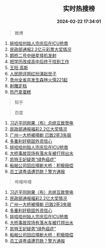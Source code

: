 <div align="center"><h2>实时热搜榜</h2><h4>2024-02-22 17:34:01</h4></div>

> 微博  

1. [娃哈哈创始人宗庆后在ICU抢救](https://s.weibo.com/weibo?q=%23%E5%A8%83%E5%93%88%E5%93%88%E5%88%9B%E5%A7%8B%E4%BA%BA%E5%AE%97%E5%BA%86%E5%90%8E%E5%9C%A8ICU%E6%8A%A2%E6%95%91%23&t=31&band_rank=1&Refer=top)<br />
2. [民政部通报2.2亿元彩票大奖情况](https://s.weibo.com/weibo?q=%23%E6%B0%91%E6%94%BF%E9%83%A8%E9%80%9A%E6%8A%A52.2%E4%BA%BF%E5%85%83%E5%BD%A9%E7%A5%A8%E5%A4%A7%E5%A5%96%E6%83%85%E5%86%B5%23&t=31&band_rank=2&Refer=top)<br />
3. [鹊桥二号中继星择机发射](https://s.weibo.com/weibo?q=%23%E9%B9%8A%E6%A1%A5%E4%BA%8C%E5%8F%B7%E4%B8%AD%E7%BB%A7%E6%98%9F%E6%8B%A9%E6%9C%BA%E5%8F%91%E5%B0%84%23&t=31&band_rank=3&Refer=top)<br />
4. [把学历改成高中后终于找到工作](https://s.weibo.com/weibo?q=%23%E6%8A%8A%E5%AD%A6%E5%8E%86%E6%94%B9%E6%88%90%E9%AB%98%E4%B8%AD%E5%90%8E%E7%BB%88%E4%BA%8E%E6%89%BE%E5%88%B0%E5%B7%A5%E4%BD%9C%23&t=31&band_rank=4&Refer=top)<br />
5. [王阳 高斯](https://s.weibo.com/weibo?q=%E7%8E%8B%E9%98%B3%20%E9%AB%98%E6%96%AF&t=31&band_rank=5&Refer=top)<br />
6. [人民网评网红扮演赵世子](https://s.weibo.com/weibo?q=%23%E4%BA%BA%E6%B0%91%E7%BD%91%E8%AF%84%E7%BD%91%E7%BA%A2%E6%89%AE%E6%BC%94%E8%B5%B5%E4%B8%96%E5%AD%90%23&t=31&band_rank=6&Refer=top)<br />
7. [贵州全省共发生森林火情221起](https://s.weibo.com/weibo?q=%23%E8%B4%B5%E5%B7%9E%E5%85%A8%E7%9C%81%E5%85%B1%E5%8F%91%E7%94%9F%E6%A3%AE%E6%9E%97%E7%81%AB%E6%83%85221%E8%B5%B7%23&t=31&band_rank=7&Refer=top)<br />
8. [射雕定档](https://s.weibo.com/weibo?q=%E5%B0%84%E9%9B%95%E5%AE%9A%E6%A1%A3&t=31&band_rank=8&Refer=top)<br />
9. [热巴拿蛋糕](https://s.weibo.com/weibo?q=%E7%83%AD%E5%B7%B4%E6%8B%BF%E8%9B%8B%E7%B3%95&t=31&band_rank=9&Refer=top)<br />

> 知乎  


> 百度  

1. [习近平同刚果（布）总统互致贺电](https://www.baidu.com/s?wd=%E4%B9%A0%E8%BF%91%E5%B9%B3%E5%90%8C%E5%88%9A%E6%9E%9C%EF%BC%88%E5%B8%83%EF%BC%89%E6%80%BB%E7%BB%9F%E4%BA%92%E8%87%B4%E8%B4%BA%E7%94%B5&sa=fyb_news&rsv_dl=fyb_news)<br />
2. [民政部通报福彩2.2亿大奖情况](https://www.baidu.com/s?wd=%E6%B0%91%E6%94%BF%E9%83%A8%E9%80%9A%E6%8A%A5%E7%A6%8F%E5%BD%A92.2%E4%BA%BF%E5%A4%A7%E5%A5%96%E6%83%85%E5%86%B5&sa=fyb_news&rsv_dl=fyb_news)<br />
3. [广州一大桥被撞断 已致2死3失联](https://www.baidu.com/s?wd=%E5%B9%BF%E5%B7%9E%E4%B8%80%E5%A4%A7%E6%A1%A5%E8%A2%AB%E6%92%9E%E6%96%AD+%E5%B7%B2%E8%87%B42%E6%AD%BB3%E5%A4%B1%E8%81%94&sa=fyb_news&rsv_dl=fyb_news)<br />
4. [多重利好稳固外资信心](https://www.baidu.com/s?wd=%E5%A4%9A%E9%87%8D%E5%88%A9%E5%A5%BD%E7%A8%B3%E5%9B%BA%E5%A4%96%E8%B5%84%E4%BF%A1%E5%BF%83&sa=fyb_news&rsv_dl=fyb_news)<br />
5. [娃哈哈创始人宗庆后在ICU抢救](https://www.baidu.com/s?wd=%E5%A8%83%E5%93%88%E5%93%88%E5%88%9B%E5%A7%8B%E4%BA%BA%E5%AE%97%E5%BA%86%E5%90%8E%E5%9C%A8ICU%E6%8A%A2%E6%95%91&sa=fyb_news&rsv_dl=fyb_news)<br />
6. [大桥事故现场有落水车被打捞出水](https://www.baidu.com/s?wd=%E5%A4%A7%E6%A1%A5%E4%BA%8B%E6%95%85%E7%8E%B0%E5%9C%BA%E6%9C%89%E8%90%BD%E6%B0%B4%E8%BD%A6%E8%A2%AB%E6%89%93%E6%8D%9E%E5%87%BA%E6%B0%B4&sa=fyb_news&rsv_dl=fyb_news)<br />
7. [凯特王妃疑患“绿色癌症”](https://www.baidu.com/s?wd=%E5%87%AF%E7%89%B9%E7%8E%8B%E5%A6%83%E7%96%91%E6%82%A3%E2%80%9C%E7%BB%BF%E8%89%B2%E7%99%8C%E7%97%87%E2%80%9D&sa=fyb_news&rsv_dl=fyb_news)<br />
8. [船舶公司回应撞断大桥：积极赔偿](https://www.baidu.com/s?wd=%E8%88%B9%E8%88%B6%E5%85%AC%E5%8F%B8%E5%9B%9E%E5%BA%94%E6%92%9E%E6%96%AD%E5%A4%A7%E6%A1%A5%EF%BC%9A%E7%A7%AF%E6%9E%81%E8%B5%94%E5%81%BF&sa=fyb_news&rsv_dl=fyb_news)<br />
9. [员工讲粤语遭罚款？警方通报](https://www.baidu.com/s?wd=%E5%91%98%E5%B7%A5%E8%AE%B2%E7%B2%A4%E8%AF%AD%E9%81%AD%E7%BD%9A%E6%AC%BE%EF%BC%9F%E8%AD%A6%E6%96%B9%E9%80%9A%E6%8A%A5&sa=fyb_news&rsv_dl=fyb_news)<br />

> 哔哩哔哩  

1. [习近平同刚果（布）总统互致贺电](https://www.baidu.com/s?wd=%E4%B9%A0%E8%BF%91%E5%B9%B3%E5%90%8C%E5%88%9A%E6%9E%9C%EF%BC%88%E5%B8%83%EF%BC%89%E6%80%BB%E7%BB%9F%E4%BA%92%E8%87%B4%E8%B4%BA%E7%94%B5&sa=fyb_news&rsv_dl=fyb_news)<br />
2. [民政部通报福彩2.2亿大奖情况](https://www.baidu.com/s?wd=%E6%B0%91%E6%94%BF%E9%83%A8%E9%80%9A%E6%8A%A5%E7%A6%8F%E5%BD%A92.2%E4%BA%BF%E5%A4%A7%E5%A5%96%E6%83%85%E5%86%B5&sa=fyb_news&rsv_dl=fyb_news)<br />
3. [广州一大桥被撞断 已致2死3失联](https://www.baidu.com/s?wd=%E5%B9%BF%E5%B7%9E%E4%B8%80%E5%A4%A7%E6%A1%A5%E8%A2%AB%E6%92%9E%E6%96%AD+%E5%B7%B2%E8%87%B42%E6%AD%BB3%E5%A4%B1%E8%81%94&sa=fyb_news&rsv_dl=fyb_news)<br />
4. [多重利好稳固外资信心](https://www.baidu.com/s?wd=%E5%A4%9A%E9%87%8D%E5%88%A9%E5%A5%BD%E7%A8%B3%E5%9B%BA%E5%A4%96%E8%B5%84%E4%BF%A1%E5%BF%83&sa=fyb_news&rsv_dl=fyb_news)<br />
5. [娃哈哈创始人宗庆后在ICU抢救](https://www.baidu.com/s?wd=%E5%A8%83%E5%93%88%E5%93%88%E5%88%9B%E5%A7%8B%E4%BA%BA%E5%AE%97%E5%BA%86%E5%90%8E%E5%9C%A8ICU%E6%8A%A2%E6%95%91&sa=fyb_news&rsv_dl=fyb_news)<br />
6. [大桥事故现场有落水车被打捞出水](https://www.baidu.com/s?wd=%E5%A4%A7%E6%A1%A5%E4%BA%8B%E6%95%85%E7%8E%B0%E5%9C%BA%E6%9C%89%E8%90%BD%E6%B0%B4%E8%BD%A6%E8%A2%AB%E6%89%93%E6%8D%9E%E5%87%BA%E6%B0%B4&sa=fyb_news&rsv_dl=fyb_news)<br />
7. [凯特王妃疑患“绿色癌症”](https://www.baidu.com/s?wd=%E5%87%AF%E7%89%B9%E7%8E%8B%E5%A6%83%E7%96%91%E6%82%A3%E2%80%9C%E7%BB%BF%E8%89%B2%E7%99%8C%E7%97%87%E2%80%9D&sa=fyb_news&rsv_dl=fyb_news)<br />
8. [船舶公司回应撞断大桥：积极赔偿](https://www.baidu.com/s?wd=%E8%88%B9%E8%88%B6%E5%85%AC%E5%8F%B8%E5%9B%9E%E5%BA%94%E6%92%9E%E6%96%AD%E5%A4%A7%E6%A1%A5%EF%BC%9A%E7%A7%AF%E6%9E%81%E8%B5%94%E5%81%BF&sa=fyb_news&rsv_dl=fyb_news)<br />
9. [员工讲粤语遭罚款？警方通报](https://www.baidu.com/s?wd=%E5%91%98%E5%B7%A5%E8%AE%B2%E7%B2%A4%E8%AF%AD%E9%81%AD%E7%BD%9A%E6%AC%BE%EF%BC%9F%E8%AD%A6%E6%96%B9%E9%80%9A%E6%8A%A5&sa=fyb_news&rsv_dl=fyb_news)<br />
